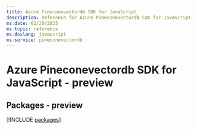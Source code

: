 ```yaml
---
title: Azure Pineconevectordb SDK for JavaScript
description: Reference for Azure Pineconevectordb SDK for JavaScript
ms.date: 02/20/2025
ms.topic: reference
ms.devlang: javascript
ms.service: pineconevectordb
---
```

# Azure Pineconevectordb SDK for JavaScript - preview
## Packages - preview
[!INCLUDE [packages](pineconevectordb-index.md)]